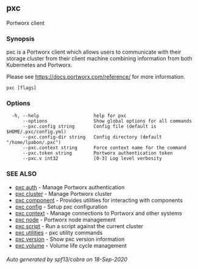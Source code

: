 ## pxc

Portworx client

### Synopsis

pxc is a Portworx client which allows users to communicate with their storage cluster
from their client machine combining information from both Kubernetes and Portworx.

Please see https://docs.portworx.com/reference/ for more information.

```
pxc [flags]
```

### Options

```
  -h, --help                    help for pxc
      --options                 Show global options for all commands
      --pxc.config string       Config file (default is $HOME/.pxc/config.yml)
      --pxc.config-dir string   Config directory (default "/home/lpabon/.pxc")
      --pxc.context string      Force context name for the command
      --pxc.token string        Portworx authentication token
      --pxc.v int32             [0-3] Log level verbosity
```

### SEE ALSO

* [pxc auth](pxc_auth.md)	 - Manage Portworx authentication
* [pxc cluster](pxc_cluster.md)	 - Manage Portworx cluster
* [pxc component](pxc_component.md)	 - Provides utilities for interacting with components
* [pxc config](pxc_config.md)	 - Setup pxc configuration
* [pxc context](pxc_context.md)	 - Manage connections to Portworx and other systems
* [pxc node](pxc_node.md)	 - Portworx node management
* [pxc script](pxc_script.md)	 - Run a script against the current cluster
* [pxc utilities](pxc_utilities.md)	 - pxc utility commands
* [pxc version](pxc_version.md)	 - Show pxc version information
* [pxc volume](pxc_volume.md)	 - Volume life cycle management

###### Auto generated by spf13/cobra on 18-Sep-2020
